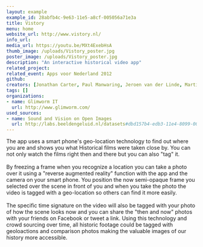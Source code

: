 ```yaml
---
layout: example
example_id: 28abfb4c-9e63-11e5-a8cf-005056a71e3a
title: Vistory
menu: home
website_url: http://www.vistory.nl/
info_url: 
media_url: https://youtu.be/MXt4ExebHsA
thumb_image: /uploads/Vistory_poster.jpg
poster_image: /uploads/Vistory_poster.jpg
description: "An interactive historical video app"
related_project: 
related_event: Apps voor Nederland 2012
github: 
creators: [Jonathan Carter, Paul Manwaring, Jeroen van der Linde, Martin Elshout, Deniz Tezcan]
tags: []
organizations: 
- name: Glimworm IT
  url: http://www.glimworm.com/
used_sources: 
- name: Sound and Vision on Open Images
  url: http://labs.beeldengeluid.nl/datasets#dbd157b4-edb3-11e4-8099-005056a71e3a
---
```

<p>The app uses a smart phone's geo-location technology to find out where you are and shows you what Historical films were taken close by. You can not only watch the films right then and there but you can also "tag" it. <br /><br />By freezing a frame when you recognize a location you can take a photo over it using a "reverse augmented reality" function with the app and the camera on your smart phone. You position the now semi-opaque frame you selected over the scene in front of you and when you take the photo the video is tagged with a geo-location so others can find it more easily. <br /><br />The specific time signature on the video will also be tagged with your photo of how the scene looks now and you can share the "then and now" photos with your friends on Facebook or tweet a link. Using this technology and crowd sourcing over time, all historic footage could be tagged with geoloactions and comparison photos making the valuable images of our history more accessible.</p>
